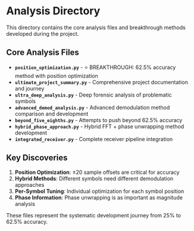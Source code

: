 # Analysis Directory

This directory contains the core analysis files and breakthrough methods developed during the project.

## Core Analysis Files

- **`position_optimization.py`** - ⭐ BREAKTHROUGH: 62.5% accuracy method with position optimization
- **`ultimate_project_summary.py`** - Comprehensive project documentation and journey
- **`ultra_deep_analysis.py`** - Deep forensic analysis of problematic symbols
- **`advanced_demod_analysis.py`** - Advanced demodulation method comparison and development
- **`beyond_five_eighths.py`** - Attempts to push beyond 62.5% accuracy
- **`hybrid_phase_approach.py`** - Hybrid FFT + phase unwrapping method development
- **`integrated_receiver.py`** - Complete receiver pipeline integration

## Key Discoveries

1. **Position Optimization**: ±20 sample offsets are critical for accuracy
2. **Hybrid Methods**: Different symbols need different demodulation approaches  
3. **Per-Symbol Tuning**: Individual optimization for each symbol position
4. **Phase Information**: Phase unwrapping is as important as magnitude analysis

These files represent the systematic development journey from 25% to 62.5% accuracy.
